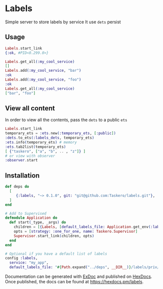 # Labels

Simple server to store labels by service
It use `dets` persist

## Usage

```elixir
Labels.start_link
{:ok, #PID<0.299.0>}

Labels.get_all(:my_cool_service)
[]
Labels.add(:my_cool_service, "bar")
:ok
Labels.add(:my_cool_service, "foo")
:ok
Labels.get_all(:my_cool_service)
["bar", "foo"]
```

## View all content

In order to view all the contents, pass the `dets` to a public `ets`

```elixir
Labels.start_link
temporary_ets = :ets.new(:temporary_ets, [:public])
:dets.to_ets(:labels_dets, temporary_ets)
:ets.info(temporary_ets) # memory
:ets.tab2list(temporary_ets)
[ {"taskero", ["a", "b", .. , "z"]} ]
# or view with observer
:observer.start

```

## Installation

```elixir
def deps do
  [
     {:labels, "~> 0.1.0", git: "git@github.com:Taskero/labels.git"},
  ]
end

# Add to Supervised
defmodule Application do
  def start(_type, _args) do
    children = [{Labels, [default_labels_file: Application.get_env(:labels, :default_labels_file)]}]
    opts = [strategy: :one_for_one, name: Taskero.Supervisor]
    Supervisor.start_link(children, opts)
  end
end

# Optional if you have a default list of labels
config :labels,
  service: "my_app",
  default_labels_file: "#{Path.expand("../deps", __DIR__)}/labels/priv/imports/default_labels.csv"

```

Documentation can be generated with [ExDoc](https://github.com/elixir-lang/ex_doc)
and published on [HexDocs](https://hexdocs.pm). Once published, the docs can
be found at <https://hexdocs.pm/labels>.
